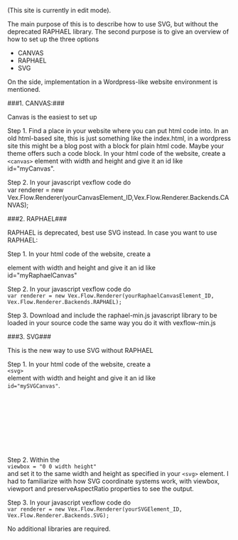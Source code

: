 (This site is currently in edit mode).

The main purpose of this is to describe how to use SVG, but without the deprecated RAPHAEL library. 
The second purpose is to give an overview of how to set up the three options

* CANVAS 
* RAPHAEL
* SVG

On the side, implementation in a Wordpress-like website environment is mentioned.

###1. CANVAS:###

Canvas is the easiest to set up

Step 1. Find a place in your website where you can put html code into. In an old html-based site, this is just something like the index.html, in a wordpress site this might be a blog post with a block for plain html code. Maybe your theme offers such a code block. In your html code of the website, create a `<canvas>` element with width and height and give it an id like id="myCanvas".

Step 2. In your javascript vexflow code do   
    var renderer = new Vex.Flow.Renderer(yourCanvasElement_ID,Vex.Flow.Renderer.Backends.CANVAS);

###2. RAPHAEL###

RAPHAEL is deprecated, best use SVG instead. In case you want to use RAPHAEL:

Step 1. In your html code of the website, create a   
        <div> 
element with width and height and give it an id like   
        id="myRaphaelCanvas"

Step 2. In your javascript vexflow code do   
        ``var renderer = new Vex.Flow.Renderer(yourRaphaelCanvasElement_ID, Vex.Flow.Renderer.Backends.RAPHAEL);``  

Step 3. Download and include the raphael-min.js javascript library to be loaded in your source code the same way you do it with vexflow-min.js

###3. SVG###

This is the new way to use SVG without RAPHAEL

Step 1. In your html code of the website, create a   
        ``<svg>``   
element with width and height and give it an id like   
        ``id="mySVGCanvas"``.

Step 2. Within the <svg> element, specify the argument   
        ``viewbox = "0 0 width height"``  
and set it to the same width and height as specified in your ``<svg>`` element. I had to familiarize with how SVG coordinate systems work, with viewbox, viewport and preserveAspectRatio properties to see the output.

Step 3. In your javascript vexflow code do  
``var renderer = new Vex.Flow.Renderer(yourSVGElement_ID, Vex.Flow.Renderer.Backends.SVG);`` 

No additional libraries are required.